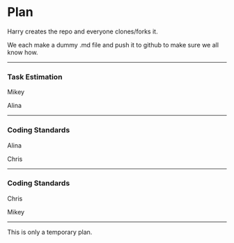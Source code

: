# **Plan**

Harry creates the repo and everyone clones/forks it.

We each make a dummy .md file and push it to github to make sure we all know how.

*************************************


### **Task Estimation**
Mikey

Alina

*************************************

### **Coding Standards**
Alina

Chris

*************************************

### **Coding Standards**

Chris

Mikey
*************************************



This is only a temporary plan.




